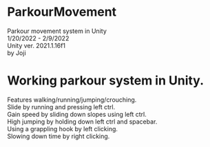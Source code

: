 # ParkourMovement
Parkour movement system in Unity<br/>
1/20/2022 - 2/9/2022<br/>
Unity ver. 2021.1.16f1<br/>
by Joji<br/>

# Working parkour system in Unity.<br/>
Features walking/running/jumping/crouching.<br/>
Slide by running and pressing left ctrl.<br/>
Gain speed by sliding down slopes using left ctrl.<br/>
High jumping by holding down left ctrl and spacebar.<br/>
Using a grappling hook by left clicking.<br/>
Slowing down time by right clicking.<br/>
